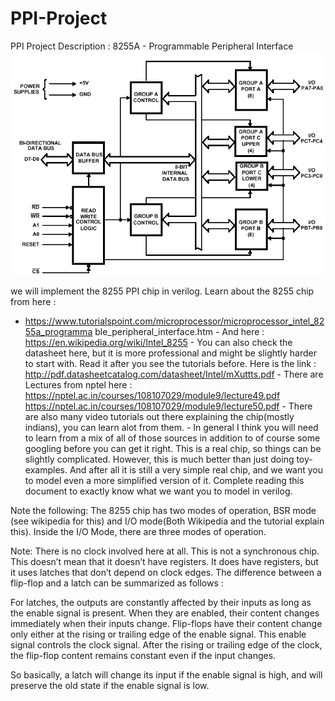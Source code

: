 # PPI-Project
PPI Project Description : ​8255A - Programmable Peripheral Interface 
<img src="images/ppi.gif" alt="choose mode" width="600px">

we will  implement the 8255 PPI chip in verilog. Learn about the 8255 chip  from here :  
 
- https://www.tutorialspoint.com/microprocessor/microprocessor_intel_8255a_programma ble_peripheral_interface.htm - And here : ​https://en.wikipedia.org/wiki/Intel_8255 - You can also check the datasheet here, but it is more professional and might be slightly harder to start with. Read it after you see the tutorials before. Here is the link : http://pdf.datasheetcatalog.com/datasheet/Intel/mXuttts.pdf - There are Lectures from nptel here : https://nptel.ac.in/courses/108107029/module9/lecture49.pdf https://nptel.ac.in/courses/108107029/module9/lecture50.pdf - There are also many video tutorials out there explaining the chip(mostly indians), you can learn alot from them.  - In general I think you will need to learn from a mix of all of those sources in addition to of course some googling before you can get it right. This is a real chip, so things can be slightly complicated. However, this is much better than just doing toy-examples. And after all it is still a very simple real chip, and we want you to model even a more simplified version of it. Complete reading this document to exactly know what we want you to model in verilog. 

Note the following​​: The 8255 chip has two modes of operation, BSR mode (see wikipedia for this) and I/O mode(Both Wikipedia and the tutorial explain this). Inside the I/O Mode, there are three modes of operation. 

Note:​​ There is no clock involved here at all. This is not a synchronous chip. This doesn’t mean that it doesn’t have registers. It does have registers, but it uses latches that don’t depend on clock edges. The difference between a flip-flop and a latch can be summarized as follows :  
 
For latches, the outputs are constantly affected by their inputs as long as the enable signal is present. When they are enabled, their content changes immediately when their inputs change. Flip-flops have their content change only either at the rising or trailing edge of the enable signal. This enable signal controls the clock signal. After the rising or trailing edge of the clock, the flip-flop content remains constant even if the input changes. 
 
So basically, a latch will change its input if the enable signal is high, and will preserve the old state if the enable signal is low. 
 
 
